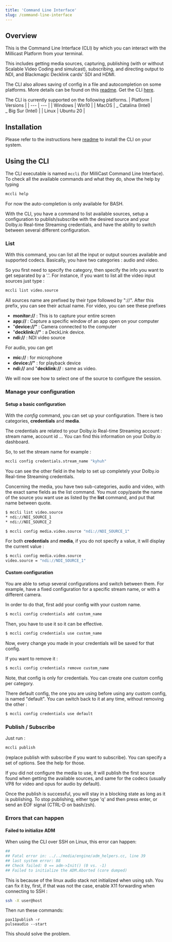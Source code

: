 ```yaml
---
title: 'Command Line Interface'
slug: /command-line-interface
---
```


## Overview

This is the Command Line Interface (CLI) by which you can interact with the Millicast Platform from your terminal.

This includes getting media sources, capturing, publishing (with or without Scalable Video Coding and simulcast), subscribing, and directing output to NDI, and Blackmagic Decklink cards' SDI and HDMI.

The CLI also allows saving of config in a file and autocompletion on some platforms. More details can be found on this [readme](https://github.com/millicast/millicast-cli#readme). Get the CLI [here](https://github.com/millicast/millicast-cli/releases).

The CLI is currently supported on the following platforms.
| Platform | Versions |
| --- | --- |
| Windows | Win10 |
| MacOS | _ Catalina (Intel)<br/>_ Big Sur (Intel) |
| Linux | Ubuntu 20 |

## Installation

Please refer to the instructions here [readme](https://github.com/millicast/millicast-cli#readme) to install the CLI on your system.

## Using the CLI

The CLI executable is named `mccli` (for MilliCast Command Line Interface).
To check all the available commands and what they do, show the help by typing

```bash
mccli help
```

For now the auto-completion is only available for BASH.

With the CLI, you have a command to list available sources, setup a configuration to publish/subscribe with the desired source and your Dolby.io Real-time Streaming credentials, and have the ability to switch between several different configuration.

### List

With this command, you can list all the input or output sources available and supported codecs.
Basically, you have two categories : audio and video.

So you first need to specify the category, then specify the info you want to get separated by a '.'.
For instance, if you want to list all the video input sources just type :

```bash
mccli list video.source
```

All sources name are prefixed by their type followed by "://". After this prefix, you can see their actual name.
For video, you can see these prefixes

- **monitor://** : This is to capture your entire screen
- **app://** : Capture a specific window of an app open on your computer
- "**device://"** : Camera connected to the computer
- "**decklink://"** : a DeckLink device.
- **ndi://** : NDI video source

For audio, you can get

- **mic://** : for microphone
- **device://"** : for playback device
- **ndi://** and "**decklink://** : same as video.

We will now see how to select one of the source to configure the session.

### Manage your configuration

#### Setup a basic configuration

With the _config_ command, you can set up your configuration.
There is two categories, **credentials** and **media**.

The credentials are related to your Dolby.io Real-time Streaming account : stream name, account id ...
You can find this information on your Dolby.io dashboard.

So, to set the stream name for example :

```bash
mccli config credentials.stream_name "kyhuh"
```

You can see the other field in the help to set up completely your Dolby.io Real-time Streaming credentials.

Concerning the media, you have two sub-categories, audio and video, with the exact same fields as the list command.
You must copy/paste the name of the source you want use as listed by the **list** command, and put that name between quote.

```bash
$ mccli list video.source
* ndi://NDI_SOURCE_1
* ndi://NDI_SOURCE_2

$ mccli config media.video.source "ndi://NDI_SOURCE_1"

```

For both **credentials** and **media**, if you do not specify a value, it will display the current value :

```bash
$ mccli config media.video.source
video.source = "ndi://NDI_SOURCE_1"
```

#### Custom configuration

You are able to setup several configurations and switch between them. For example, have a fixed configuration for a specific stream name, or with a different camera.

In order to do that, first add your config with your custom name.

```bash
$ mccli config credentials add custom_name
```

Then, you have to use it so it can be effective.

```bash
$ mccli config credentials use custom_name
```

Now, every change you made in your credentials will be saved for that config.

If you want to remove it :

```bash
$ mccli config credentials remove custom_name
```

Note, that config is only for credentials. You can create one custom config per category.

There default config, the one you are using before using any custom config, is named "default". You can switch back to it at any time, without removing the other :

```bash
$ mccli config credentials use default
```

### Publish / Subscribe

Just run :

```bash
mccli publish
```

(replace publish with subscribe if you want to subscribe).
You can specify a set of options. See the help for those.

If you did not configure the media to use, it will publish the first source found when getting the available sources, and same for the codecs (usually VP8 for video and opus for audio by default).

Once the publish is successful, you will stay in a blocking state as long as it is publishing. To stop publishing, either type 'q' and then press enter, or send an EOF signal (CTRL-D on bash/zsh).

### Errors that can happen

#### Failed to initialize ADM

When using the CLI over SSH on Linux, this error can happen:

```bash
##
## Fatal error in: ../../media/engine/adm_helpers.cc, line 39
## last system error: 88
## Check failed: 0 == adm->Init() (0 vs. -1)
## Failed to initialize the ADM.Aborted (core dumped)
```

This is because of the linux audio stack not initialized when using ssh.
You can fix it by, first, if that was not the case, enable X11 forwarding when connecting to SSH :

```bash
ssh -X user@host
```

Then run these commands:

```
pax11publish -r
pulseaudio --start
```

This should solve the problem.
